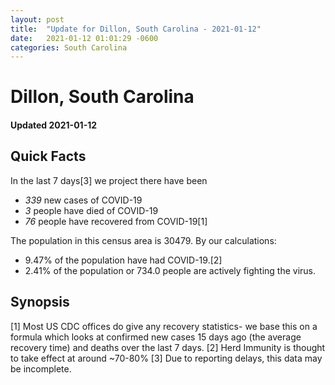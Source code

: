 ```yaml
---
layout: post
title:  "Update for Dillon, South Carolina - 2021-01-12"
date:   2021-01-12 01:01:29 -0600
categories: South Carolina
---
```


# Dillon, South Carolina
#### Updated 2021-01-12

## Quick Facts

In the last 7 days[3] we project there have been
- *339* new cases of COVID-19
- *3* people have died of COVID-19
- *76* people have recovered from COVID-19[1]

The population in this census area is 30479. By our calculations:
- 9.47% of the population have had COVID-19.[2]
- 2.41% of the population or 734.0 people are actively fighting the virus.

## Synopsis




[1] Most US CDC offices do give any recovery statistics- we base this on a formula which looks at confirmed new cases
15 days ago (the average recovery time) and deaths over the last 7 days.
[2] Herd Immunity is thought to take effect at around ~70-80%
[3] Due to reporting delays, this data may be incomplete. 
    